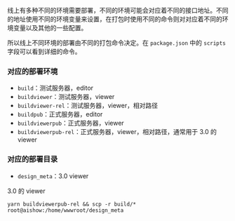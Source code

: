 线上有多种不同的环境需要部署，不同的环境可能会对应着不同的接口地址。不同的地址使用不同的环境变量来设置，在打包时使用不同的命令则对对应着不同的环境变量以及其他的一些配置。

所以线上不同环境的部署由不同的打包命令决定。在 `package.json` 中的 `scripts` 字段可以看到详细的命令。

### 对应的部署环境

- `build`：测试服务器，editor
- `buildviewer`：测试服务器，viewer
- `buildviewer-rel`：测试服务器，viewer，相对路径
- `buildpub`：正式服务器，editor
- `buildviewerpub`：正式服务器，viewer
- `buildviewerpub-rel`：正式服务器，viewer，相对路径，通常用于 3.0 的 viewer

### 对应的部署目录

- `design_meta`：3.0 viewer

3.0 的 viewer

```shell
yarn buildviewerpub-rel && scp -r build/* root@aishow:/home/wwwroot/design_meta
```